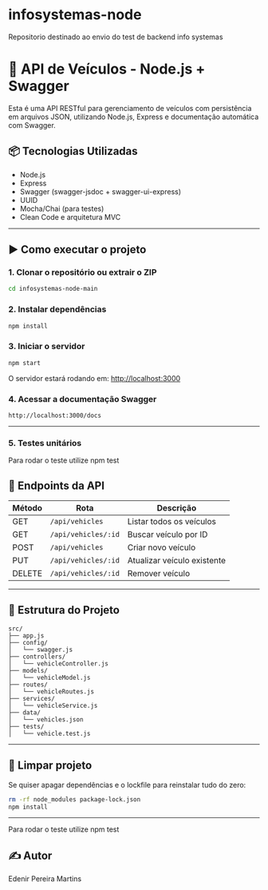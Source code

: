 # infosystemas-node
Repositorio destinado ao envio do test de backend info systemas

# 🚗 API de Veículos - Node.js + Swagger

Esta é uma API RESTful para gerenciamento de veículos com persistência em arquivos JSON, utilizando Node.js, Express e documentação automática com Swagger.

## 📦 Tecnologias Utilizadas

- Node.js
- Express
- Swagger (swagger-jsdoc + swagger-ui-express)
- UUID
- Mocha/Chai (para testes)
- Clean Code e arquitetura MVC

---

## ▶️ Como executar o projeto

### 1. Clonar o repositório ou extrair o ZIP

```bash
cd infosystemas-node-main
```

### 2. Instalar dependências

```bash
npm install
```

### 3. Iniciar o servidor

```bash
npm start
```

O servidor estará rodando em: [http://localhost:3000](http://localhost:3000)

### 4. Acessar a documentação Swagger

```url
http://localhost:3000/docs
```

---
### 5. Testes unitários
Para rodar o teste utilize npm test

## 🔀 Endpoints da API

| Método | Rota               | Descrição                      |
|--------|--------------------|-------------------------------|
| GET    | `/api/vehicles`    | Listar todos os veículos      |
| GET    | `/api/vehicles/:id`| Buscar veículo por ID         |
| POST   | `/api/vehicles`    | Criar novo veículo            |
| PUT    | `/api/vehicles/:id`| Atualizar veículo existente   |
| DELETE | `/api/vehicles/:id`| Remover veículo               |

---

## 📁 Estrutura do Projeto

```
src/
├── app.js
├── config/
│   └── swagger.js
├── controllers/
│   └── vehicleController.js
├── models/
│   └── vehicleModel.js
├── routes/
│   └── vehicleRoutes.js
├── services/
│   └── vehicleService.js
├── data/
│   └── vehicles.json
├── tests/
│   └── vehicle.test.js 
```

---

## 🧹 Limpar projeto

Se quiser apagar dependências e o lockfile para reinstalar tudo do zero:

```bash
rm -rf node_modules package-lock.json
npm install
```

---
Para rodar o teste utilize npm test
## ✍️ Autor

Edenir Pereira Martins
